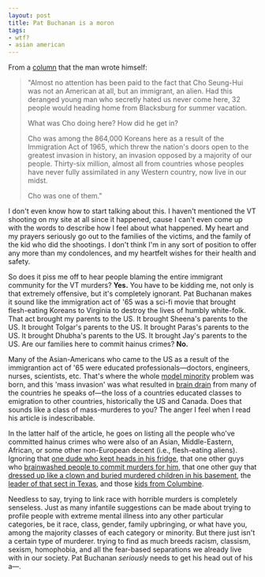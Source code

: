 ```yaml
---
layout: post
title: Pat Buchanan is a moron
tags:
- wtf?
- asian american
---
```

From a [column](http://townhall.com/columnists/column.aspx?UrlTitle=the_dark_side_of_diversity&#38;ns=PatrickJBuchanan&#38;dt=05/01/2007&#38;page=full&#38;comments=true) that the man wrote himself:

> 
> "Almost no attention has been paid to the fact that Cho Seung-Hui was not an American at all, but an immigrant, an alien. Had this deranged young man who secretly hated us never come here, 32 people would heading home from Blacksburg for summer vacation.
> 
> What was Cho doing here? How did he get in?
> 
> Cho was among the 864,000 Koreans here as a result of the Immigration Act of 1965, which threw the nation's doors open to the greatest invasion in history, an invasion opposed by a majority of our people. Thirty-six million, almost all from countries whose peoples have never fully assimilated in any Western country, now live in our midst.
> 
> Cho was one of them."
> 

I don't even know how to start talking about this. I haven't mentioned the VT shooting on my site at all since it happened, cause I can't even come up with the words to describe how I feel about what happened. My heart and my prayers seriously go out to the families of the victims, and the family of the kid who did the shootings. I don't think I'm in any sort of position to offer any more than my condolences, and my heartfelt wishes for their health and safety.

So does it piss me off to hear people blaming the entire immigrant community for the VT murders? **Yes.** You have to be kidding me, not only is that extremely offensive, but it's completely ignorant. Pat Buchanan makes it sound like the immigration act of '65 was a sci-fi movie that brought flesh-eating Koreans to Virginia to destroy the lives of humbly white-folk. That act brought my parents to the US. It brought Sheena's parents to the US. It brought Tolgar's parents to the US. It brought Paras's parents to the US. It brought Dhubha's parents to the US. It brought Jay's parents to the US. Are our families here to commit hainus crimes? **No.** 

Many of the Asian-Americans who came to the US as a result of the immigrantion act of '65 were educated professionals&#8212;doctors, engineers, nurses, scientists, etc. That's where the whole [model minority](http://en.wikipedia.org/wiki/Model_minority) problem was born, and this 'mass invasion' was what resulted in [brain drain](http://en.wikipedia.org/wiki/Brain_drain) from many of the countries he speaks of&#8212;the loss of a countries educated classes to emigration to other countries, historically the US and Canada. Does that sounds like a class of mass-murderes to you? The anger I feel when I read his article is indescribable. 

In the latter half of the article, he goes on listing all the people who've committed hainus crimes who were also of an Asian, Middle-Eastern, African, or some other non-European decent (i.e., flesh-eating aliens). Ignoring that [one dude who kept heads in his fridge](http://en.wikipedia.org/wiki/Jeffrey_Dahmer), that one other guys who [brainwashed people to commit murders for him](http://en.wikipedia.org/wiki/Charles_Manson), that one other guy that [dressed up like a clown and buried murdered children in his basement](http://en.wikipedia.org/wiki/John_Wayne_Gacy), the [leader of that sect in Texas](http://en.wikipedia.org/wiki/David_Koresh), and those [kids from Columbine](http://en.wikipedia.org/wiki/Eric_Harris_and_Dylan_Klebold). 

Needless to say, trying to link race with horrible murders is completely senseless. Just as many infantile suggestions can be made about trying to profile people with extreme mental illness into any other particular categories, be it race, class, gender, family upbringing, or what have you, among the majority classes of each category or minority. But there just isn't a certain type of murderer. trying to find as much breeds racism, classism, sexism, homophobia, and all the fear-based separations we already live with in our society. Pat Buchanan _seriously_ needs to get his head out of his a&#8212;.

